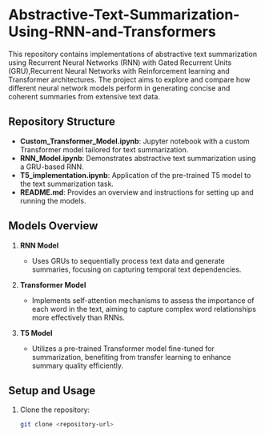 # Abstractive-Text-Summarization-Using-RNN-and-Transformers


This repository contains implementations of abstractive text summarization using Recurrent Neural Networks (RNN) with Gated Recurrent Units (GRU),Recurrent Neural Networks with Reinforcement learning and Transformer architectures. The project aims to explore and compare how different neural network models perform in generating concise and coherent summaries from extensive text data.

## Repository Structure

- **Custom_Transformer_Model.ipynb**: Jupyter notebook with a custom Transformer model tailored for text summarization.
- **RNN_Model.ipynb**: Demonstrates abstractive text summarization using a GRU-based RNN.
- **T5_implementation.ipynb**: Application of the pre-trained T5 model to the text summarization task.
- **README.md**: Provides an overview and instructions for setting up and running the models.

## Models Overview

1. **RNN Model**
   - Uses GRUs to sequentially process text data and generate summaries, focusing on capturing temporal text dependencies.

2. **Transformer Model**
   - Implements self-attention mechanisms to assess the importance of each word in the text, aiming to capture complex word relationships more effectively than RNNs.

3. **T5 Model**
   - Utilizes a pre-trained Transformer model fine-tuned for summarization, benefiting from transfer learning to enhance summary quality efficiently.

## Setup and Usage

1. Clone the repository:
   ```bash
   git clone <repository-url>
